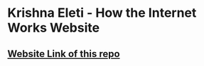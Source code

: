 # Krishna Eleti - How the Internet Works Website

## [Website Link of this repo](https://krishnaeleti.github.io/How-The-Internet-Works-Website-/)